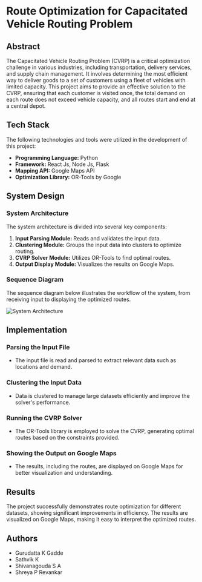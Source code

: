 # Route Optimization for Capacitated Vehicle Routing Problem

## Abstract
The Capacitated Vehicle Routing Problem (CVRP) is a critical optimization challenge in various industries, including transportation, delivery services, and supply chain management. It involves determining the most efficient way to deliver goods to a set of customers using a fleet of vehicles with limited capacity. This project aims to provide an effective solution to the CVRP, ensuring that each customer is visited once, the total demand on each route does not exceed vehicle capacity, and all routes start and end at a central depot.

## Tech Stack
The following technologies and tools were utilized in the development of this project:
- **Programming Language:** Python
- **Framework:** React Js, Node Js, Flask 
- **Mapping API:** Google Maps API
- **Optimization Library:** OR-Tools by Google

## System Design
### System Architecture
The system architecture is divided into several key components:
1. **Input Parsing Module:** Reads and validates the input data.
2. **Clustering Module:** Groups the input data into clusters to optimize routing.
3. **CVRP Solver Module:** Utilizes OR-Tools to find optimal routes.
4. **Output Display Module:** Visualizes the results on Google Maps.

### Sequence Diagram
The sequence diagram below illustrates the workflow of the system, from receiving input to displaying the optimized routes.

![System Architecture](path_to_system_architecture_diagram)

## Implementation
### Parsing the Input File
- The input file is read and parsed to extract relevant data such as locations and demand.

### Clustering the Input Data
- Data is clustered to manage large datasets efficiently and improve the solver's performance.

### Running the CVRP Solver
- The OR-Tools library is employed to solve the CVRP, generating optimal routes based on the constraints provided.

### Showing the Output on Google Maps
- The results, including the routes, are displayed on Google Maps for better visualization and understanding.

## Results
The project successfully demonstrates route optimization for different datasets, showing significant improvements in efficiency. The results are visualized on Google Maps, making it easy to interpret the optimized routes.
## Authors
- Gurudatta K Gadde
- Sathvik K
- Shivanagouda S A
- Shreya P Revankar
